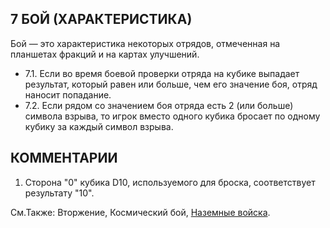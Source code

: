 7 БОЙ (ХАРАКТЕРИСТИКА)
---

Бой — это характеристика некоторых отрядов, отмеченная на планшетах фракций и на картах улучшений.
* 7.1. Если во время боевой проверки отряда на кубике выпадает результат, который равен или больше, чем его значение боя, отряд наносит попадание.
* 7.2. Если рядом со значением боя отряда есть 2 (или больше) символа взрыва, то игрок вместо одного кубика бросает по одному кубику за каждый символ взрыва.

КОММЕНТАРИИ
---
1) Сторона "0" кубика D10, используемого для броска, соответствует результату "10".

См.Также: Вторжение, Космический бой, [Наземные войска](ground_forces.md).
